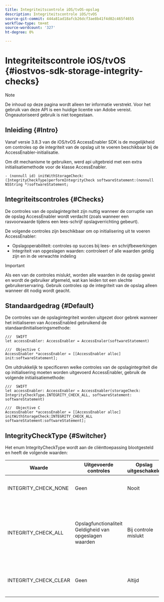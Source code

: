 ```yaml
---
title: Integriteitscontrole iOS/tvOS-opslag
description: Integriteitscontrole iOS/tvOS
source-git-commit: 444a81ad18afcb26dcf3ae8b41f4d02c465f4655
workflow-type: tm+mt
source-wordcount: '327'
ht-degree: 0%

---
```


# Integriteitscontrole iOS/tvOS {#iostvos-sdk-storage-integrity-checks}

>[!NOTE]
>
>De inhoud op deze pagina wordt alleen ter informatie verstrekt. Voor het gebruik van deze API is een huidige licentie van Adobe vereist. Ongeautoriseerd gebruik is niet toegestaan.

## Inleiding {#Intro}

Vanaf versie 3.8.3 van de iOS/tvOS AccessEnabler SDK is de mogelijkheid om controles op de integriteit van de opslag uit te voeren beschikbaar bij de AccessEnabler-initialisatie.

Om dit mechanisme te gebruiken, werd api uitgebreid met een extra initialisatiemethode voor de klasse AccessEnabler.

```
- (nonnull id) initWithStorageCheck:(IntegrityCheckType)performIntegrityCheck softwareStatement:(nonnull NSString *)softwareStatement;
```


## Integriteitscontroles {#Checks}

De controles van de opslagintegriteit zijn nuttig wanneer de corruptie van de opslag AccessEnabler wordt verdacht (zoals wanneer een rasvoorwaarde tijdens een lees-schrijf opslagverrichting gebeurt).

De volgende controles zijn beschikbaar om op initialisering uit te voeren AccessEnabler:
- Opslagoperabiliteit: controles op succes bij lees- en schrijfbewerkingen
- Integriteit van opgeslagen waarden: controleert of alle waarden geldig zijn en in de verwachte indeling

>[!IMPORTANT]
> 
>Als een van de controles mislukt, worden alle waarden in de opslag gewist en wordt de gebruiker afgemeld, wat kan leiden tot een slechte gebruikerservaring. Gebruik controles op de integriteit van de opslag alleen wanneer dit nodig wordt geacht.


## Standaardgedrag {#Default}

De controles van de opslagintegriteit worden uitgezet door gebrek wanneer het initialiseren van AccessEnabled gebruikend de standaardinitialiseringsmethode:

```
///  SWIFT
let accessEnabler: AccessEnabler = AccessEnaler(softwareStatement)

///  Objective C
AccessEnabler *accessEnabler = [[AccessEnabler alloc] init:softwareStatement];
```

Om uitdrukkelijk te specificeren welke controles van de opslagintegriteit die op initialisering moeten worden uitgevoerd AccessEnabler, gebruik de volgende initialisatiemethode:

```
///  SWIFT
let accessEnabler: AccessEnabler = AccessEnabler(storageCheck: IntegrityCheckType.INTEGRITY_CHECK_ALL, softwareStatement: softwareStatement)

///  Objective C
AccessEnabler *accessEnabler = [[AccessEnabler alloc] initWithStorageCheck:INTEGRITY_CHECK_ALL softwareStatement:softwareStatement];
```


## IntegrityCheckType {#Switcher}

Het enum IntegrityCheckType wordt aan de cliënttoepassing blootgesteld en heeft de volgende waarden:

| Waarde | Uitgevoerde controles | Opslag uitgeschakeld | Beschrijving | Aanbevolen gebruiksgeval |
|-----------------------|-----------------------------------------------------|-----------------|------------------------------------------------------------------------|--------------------------------------------------------------------------------------------------------------------------|
| INTEGRITY_CHECK_NONE | Geen | Nooit | Er worden geen integriteitscontroles uitgevoerd bij opslaginitialisatie | Wanneer de SDK-stromen werken zoals verwacht |
| INTEGRITY_CHECK_ALL | Opslagfunctionaliteit <br/> Geldigheid van opgeslagen waarden | Bij controle mislukt | Alle beschikbare integriteitscontroles worden uitgevoerd bij opslaginitialisatie | Wanneer beschadiging van SDK-opslag wordt vermoed. <br/> Als om het even welke integriteitscontroles ontbreken, zal de gebruiker worden geregistreerd |
| INTEGRITY_CHECK_CLEAR | Geen | Altijd | De opslag wordt gewist bij de initialisatie van de opslag | Wanneer de SDK-stromen niet naar verwachting kunnen worden voltooid |
